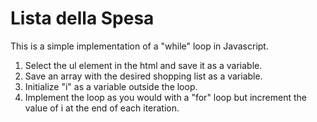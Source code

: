 # Lista della Spesa

This is a simple implementation of a "while" loop in Javascript.

1. Select the ul element in the html and save it as a variable.
2. Save an array with the desired shopping list as a variable.
3. Initialize "i" as a variable outside the loop.
4. Implement the loop as you would with a "for" loop but increment the value of i at the end of each iteration.